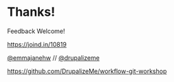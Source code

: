 # Thanks!

Feedback Welcome!

https://joind.in/10819

[@emmajanehw](http://twitter.com/emmajanehw) // [@drupalizeme](http://twitter.com/drupalizeme)

https://github.com/DrupalizeMe/workflow-git-workshop
